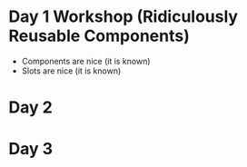 # Day 1 Workshop (Ridiculously Reusable Components)

- Components are nice (it is known)
- Slots are nice (it is known)

# Day 2

# Day 3

